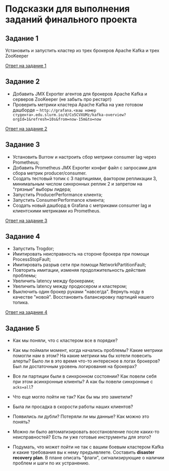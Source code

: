 # Подсказки для выполнения заданий финального проекта

## Задание 1

Установить и запустить кластер из трех брокеров Apache Kafka и трех ZooKeeper

[Ответ на задание 1](task_1/README.md)

## Задание 2

- Добавить JMX Exporter агентов для брокеров Apache Kafka и серверов ZooKeeper (не забыть про рестарт)
- Проверить метрики кластера Apache Kafka на уже готовом дашборде – `http://grafana.<ваш номер студента>.edu.slurm.io/d/Co5CVXUMz/kafka-overview?orgId=1&refresh=10s&from=now-15m&to=now`

[Ответ на задание 2](task_2/README.md)

## Задание 3

- Установить Burrow и настроить сбор метрики consumer lag через Prometheus;
- Добавить Prometheus JMX Exporter конфиг файл с запросами для сбора метрик producer/consumer.
- Создать тестовый топик с 3 партициями, фактором репликации 3, минимальным числом синхронных реплик 2 и запретом на "грязные" выборы лидера;
- Запустить ProducerPerformance клиента;
- Запустить ConsumerPerformance клиента;
- Создать новый дашборд в Grafana c метриками consumer lag и клиентскими метриками из Prometheus.

[Ответ на задание 3](task_3/README.md)

## Задание 4

- Запустить Trogdor;
- Имитировать неисправность на стороне брокера при помощи ProcessStopFault;
- Имитировать разрыв сети при помощи NetworkPartitionFault;
- Повторить имитации, изменяя продолжительность действия проблемы;
- Увеличить latency между брокерами;
- Увеличить latency между продюсером и кластером;
- Выключить один брокер руками "навсегда". Вернуть ноду в качестве "новой". Восстановить балансировку партиций нашего топика.

[Ответ на задание 4](task_4/README.md)

## Задание 5

- Как мы поняли, что с кластером все в порядке?
- Как мы поймали момент, когда начались проблемы? Какие метрики помогли нам в этом? На какие метрики мы бы хотели повесить алерты? Было ли в это время что-то интересное в логах брокеров? Был ли достаточным уровень логирования на брокерах?
- Все ли партиции были в синхронном состоянии? Как повели себя при этом асинхронные клиенты? А как бы повели синхронные с `acks=all`?
- Что еще могло пойти не так? Как бы мы это заметили?
- Была ли просадка в скорости работы наших клиентов?
- Появились ли дубли? Потеряли ли мы данные? Как можно это понять?
- Можно ли было автоматизировать восстановление после каких-то неисправностей? Есть ли уже готовые инструменты для этого?

- Подумать, что может пойти не так с вашим боевым кластером Kafka и какие требования вы к нему предъявляете. Составить **disaster recovery plan**. В плане описать "флаги", сигнализирующие о наличии проблем и шаги по их устранению.
